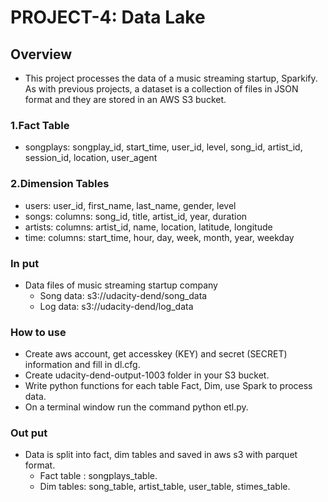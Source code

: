 
# PROJECT-4: Data Lake
## Overview
- This project processes the data of a music streaming startup, Sparkify. As with previous projects, a dataset is a collection of files in JSON format and they are stored in an AWS S3 bucket.
### 1.Fact Table
- songplays: songplay_id, start_time, user_id, level, song_id, artist_id, session_id, location, user_agent
### 2.Dimension Tables
- users: user_id, first_name, last_name, gender, level
- songs: columns: song_id, title, artist_id, year, duration
- artists: columns: artist_id, name, location, latitude, longitude
- time: columns: start_time, hour, day, week, month, year, weekday

### In put
- Data files of music streaming startup company
  - Song data: s3://udacity-dend/song_data
  - Log data: s3://udacity-dend/log_data
### How to use
- Create aws account, get accesskey (KEY) and secret (SECRET) information and fill in dl.cfg.
- Create udacity-dend-output-1003 folder in your S3 bucket.
- Write python functions for each table Fact, Dim, use Spark to process data.
- On a terminal window run the command python etl.py.
### Out put
- Data is split into fact, dim tables and saved in aws s3 with parquet format.
    - Fact table : songplays_table.
    - Dim tables: song_table, artist_table, user_table, stimes_table.
